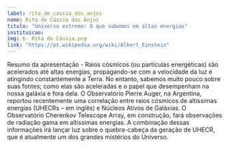```yaml
---
label: rita_de_cassia_dos_anjos
nome: Rita de Cássia dos Anjos
titulo: "Universo extremo: O que sabemos em altas energias"
instituicao:
img: 6- Rita de Cássia.png
link: "https://pt.wikipedia.org/wiki/Albert_Einstein"
---
```


Resumo da apresentação - Raios cósmicos (ou partículas energéticas) são acelerados até altas energias, propagando-se com a velocidade da luz e atingindo constantemente a Terra.
No entanto, sabemos muito pouco sobre suas fontes; como elas são aceleradas e o papel que desempenham na nossa galáxia e fora dela. O Observatório Pierre Auger, na Argentina, 
reportou recentemente uma correlação entre raios cósmicos de altíssimas energias (UHECRs – em inglês) e Núcleos Ativos de Galáxias. O Observatório Cherenkov Telescope Array, 
em construção, fará observações de radiação gama em altíssimas energias. A combinação dessas informações irá lançar luz sobre o quebra-cabeça da geração de UHECR, que é 
atualmente um dos grandes mistérios do Universo.

